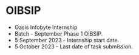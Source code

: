 # OIBSIP
- Oasis Infobyte Internship
- Batch - September Phase 1 OIBSIP.
- 5 September 2023 - Internship start date.
- 5 October 2023 - Last date of task submission.
